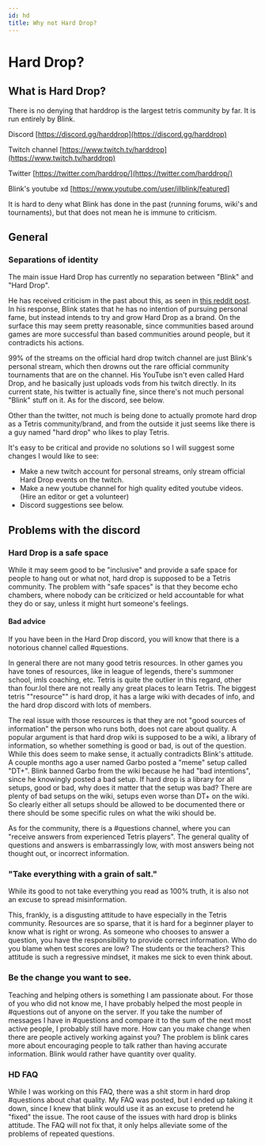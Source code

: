 ```yaml
---
id: hd
title: Why not Hard Drop?
---
```


# Hard Drop?

## What is Hard Drop? 

There is no denying that harddrop is the largest tetris community by far. It is run entirely by Blink. 

Discord [https://discord.gg/harddrop](https://discord.gg/harddrop)

Twitch channel [https://www.twitch.tv/harddrop](https://www.twitch.tv/harddrop)

Twitter [https://twitter.com/harddrop/](https://twitter.com/harddrop/)

Blink's youtube xd [https://www.youtube.com/user/illblink/featured]

It is hard to deny what Blink has done in the past (running forums, wiki's and tournaments), but that does not mean he is immune to criticism. 

## General

### Separations of identity

The main issue Hard Drop has currently no separation between "Blink" and "Hard Drop".  

He has received criticism in the past about this, as seen in [this reddit post](https://old.reddit.com/r/Tetris/comments/aw1hyq/blink_needs_to_separate_his_social_network/). In his response, Blink states that he has no intention of pursuing personal fame, but instead intends to try and grow Hard Drop as a brand. On the surface this may seem pretty reasonable, since communities based around games are more successful than based communities around people, but it contradicts his actions. 

99% of the streams on the official hard drop twitch channel are just Blink's personal stream, which then drowns out the rare official community tournaments that are on the channel. His YouTube isn't even called Hard Drop, and he basically just uploads vods from his twitch directly. In its current state, his twitter is actually fine, since there's not much personal "Blink" stuff on it. As for the discord, see below.

Other than the twitter, not much is being done to actually promote hard drop as a Tetris community/brand, and from the outside it just seems like there is a guy named "hard drop" who likes to play Tetris. 

It's easy to be critical and provide no solutions so I will suggest some changes I would like to see:

- Make a new twitch account for personal streams, only stream official Hard Drop events on the twitch.
- Make a new youtube channel for high quality edited youtube videos. (Hire an editor or get a volunteer)
- Discord suggestions see below.

## Problems with the discord

### Hard Drop is a safe space

While it may seem good to be "inclusive" and provide a safe space for people to hang out or what not, hard drop is supposed to be a Tetris community. The problem with "safe spaces" is that they become echo chambers, where nobody can be criticized or held accountable for what they do or say, unless it might hurt someone's feelings. 

#### Bad advice

If you have been in the Hard Drop discord, you will know that there is a notorious channel called #questions. 

In general there are not many good tetris resources. In other games you have tones of resources, like in league of legends, there's summoner school, imls coaching, etc. Tetris is quite the outlier in this regard, other than four.lol there are not really any great places to learn Tetris. The biggest tetris ""resource"" is hard drop, it has a large wiki with decades of info, and the hard drop discord with lots of members.

The real issue with those resources is that they are not "good sources of information" the person who runs both, does not care about quality. A popular argument is that hard drop wiki is supposed to be a wiki, a library of information, so whether something is good or bad, is out of the question. While this does seem to make sense, it actually contradicts Blink's attitude. A couple months ago a user named Garbo posted a "meme" setup called "DT+". Blink banned Garbo from the wiki because he had "bad intentions", since he knowingly posted a bad setup. If hard drop is a library for all setups, good or bad, why does it matter that the setup was bad? There are plenty of bad setups on the wiki, setups even worse than DT+ on the wiki. So clearly either all setups should be allowed to be documented there or there should be some specific rules on what the wiki should be. 

As for the community, there is a #questions channel, where you can "receive answers from experienced Tetris players". The general quality of questions and answers is embarrassingly low, with most answers being not thought out, or incorrect information. 

### "Take everything with a grain of salt."

While its good to not take everything you read as 100% truth, it is also not an excuse to spread misinformation. 

This, frankly, is a disgusting attitude to have especially in the Tetris community. Resources are so sparse, that it is hard for a beginner player to know what is right or wrong. As someone who chooses to answer a question, you have the responsibility to provide correct information. Who do you blame when test scores are low? The students or the teachers? This attitude is such a regressive mindset, it makes me sick to even think about. 

### Be the change you want to see.

Teaching and helping others is something I am passionate about. For those of you who did not know me, I have probably helped the most people in #questions out of anyone on the server. If you take the number of messages I have in #questions and compare it to the sum of the next most active people, I probably still have more. How can you make change when there are people actively working against you? The problem is blink cares more about encouraging people to talk rather than having accurate information. Blink would rather have quantity over quality. 

### HD FAQ

While I was working on this FAQ, there was a shit storm in hard drop #questions about chat quality. My FAQ was posted, but I ended up taking it down, since I knew that blink would use it as an excuse to pretend he "fixed" the issue. The root cause of the issues with hard drop is blinks attitude. The FAQ will not fix that, it only helps alleviate some of the problems of repeated questions.

